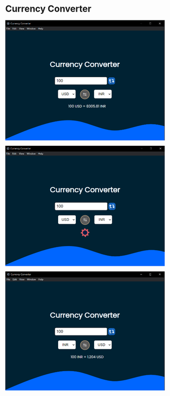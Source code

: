 # Currency Converter

![USD to INR](./renderer/img/Screenshot-1.png)

![loading...](./renderer/img/Screenshot-2.png)

![INR to USD](./renderer/img/Screenshot-3.png)